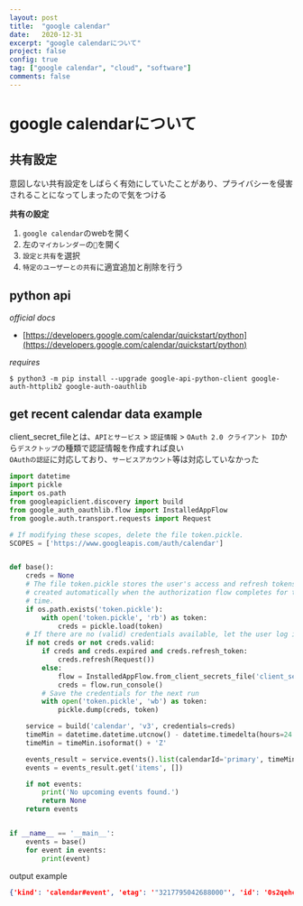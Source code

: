 ```yaml
---
layout: post
title:  "google calendar"
date:   2020-12-31
excerpt: "google calendarについて"
project: false
config: true
tag: ["google calendar", "cloud", "software"]
comments: false
---
```


# google calendarについて


## 共有設定
意図しない共有設定をしばらく有効にしていたことがあり、プライバシーを侵害されることになってしまったので気をつける  

**共有の設定**   
 1. `google calendar`のwebを開く
 2. 左の`マイカレンダー`の`🍔`を開く
 3. `設定と共有`を選択
 4. `特定のユーザーとの共有`に適宜追加と削除を行う

## python api
 
*official docs*  
 - [https://developers.google.com/calendar/quickstart/python](https://developers.google.com/calendar/quickstart/python)

*requires* 
```console
$ python3 -m pip install --upgrade google-api-python-client google-auth-httplib2 google-auth-oauthlib
```

## get recent calendar data example

client_secret_fileとは、`APIとサービス` > `認証情報` > `OAuth 2.0 クライアント ID`から`デスクトップ`の種類で認証情報を作成すれば良い  
`OAuthの認証`に対応しており、`サービスアカウント`等は対応していなかった  

```python
import datetime
import pickle
import os.path
from googleapiclient.discovery import build
from google_auth_oauthlib.flow import InstalledAppFlow
from google.auth.transport.requests import Request

# If modifying these scopes, delete the file token.pickle.
SCOPES = ['https://www.googleapis.com/auth/calendar']


def base():
    creds = None
    # The file token.pickle stores the user's access and refresh tokens, and is
    # created automatically when the authorization flow completes for the first
    # time.
    if os.path.exists('token.pickle'):
        with open('token.pickle', 'rb') as token:
            creds = pickle.load(token)
    # If there are no (valid) credentials available, let the user log in.
    if not creds or not creds.valid:
        if creds and creds.expired and creds.refresh_token:
            creds.refresh(Request())
        else:
            flow = InstalledAppFlow.from_client_secrets_file('client_secret_1061473190594-fkm2feaplgmcfk2ppl4pfmtbk58npgri.apps.googleusercontent.com.json', SCOPES)
            creds = flow.run_console()
        # Save the credentials for the next run
        with open('token.pickle', 'wb') as token:
            pickle.dump(creds, token)

    service = build('calendar', 'v3', credentials=creds)
    timeMin = datetime.datetime.utcnow() - datetime.timedelta(hours=24 * 7)
    timeMin = timeMin.isoformat() + 'Z'

    events_result = service.events().list(calendarId='primary', timeMin=timeMin, maxResults=30, singleEvents=True, orderBy='startTime').execute()
    events = events_result.get('items', [])

    if not events:
        print('No upcoming events found.')
        return None
    return events


if __name__ == '__main__':
    events = base()
    for event in events:
        print(event)
```

output example
```json
{'kind': 'calendar#event', 'etag': '"3217795042688000"', 'id': '0s2qehcqbbcs4rl0uvglug4ib5_20210219T120000Z', 'status': 'confirmed', 'htmlLink': 'https://www.google.com/calendar/event?eid=MHMycWVoY3FiYmNzNHJsMHV2Z2x1ZzRpYjVfMjAyMTAyMTlUMTIwMDAwWiBhbmdlbGR1c3QwM0Bt', 'created': '2020-12-09T14:05:36.000Z', 'updated': '2020-12-25T11:58:41.344Z', 'summary': '松田くん', 'creator': {'email': 'angeldust03@gmail.com', 'self': True}, 'organizer': {'email': 'angeldust03@gmail.com', 'self': True}, 'start': {'dateTime': '2021-02-19T21:00:00+09:00', 'timeZone': 'Asia/Tokyo'}, 'end': {'dateTime': '2021-02-19T23:00:00+09:00', 'timeZone': 'Asia/Tokyo'}, 'recurringEventId': '0s2qehcqbbcs4rl0uvglug4ib5', 'originalStartTime': {'dateTime': '2021-02-19T21:00:00+09:00', 'timeZone': 'Asia/Tokyo'}, 'iCalUID': '0s2qehcqbbcs4rl0uvglug4ib5@google.com', 'sequence': 0, 'reminders': {'useDefault': True}}...
```
